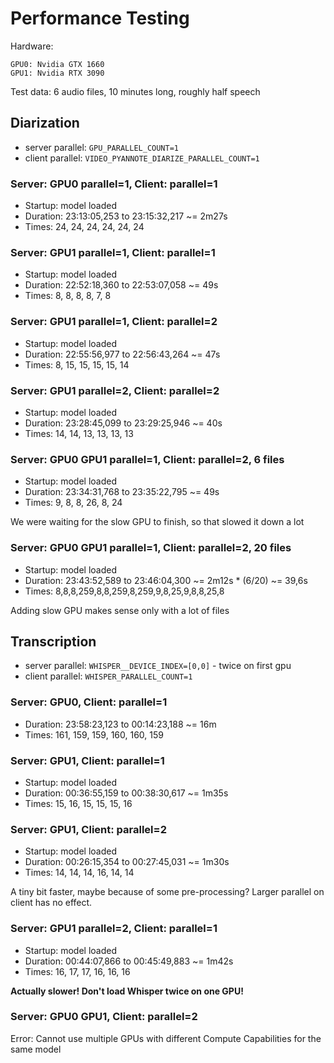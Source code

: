 # Performance Testing

Hardware:
```
GPU0: Nvidia GTX 1660 
GPU1: Nvidia RTX 3090
```

Test data: 6 audio files, 10 minutes long, roughly half speech


## Diarization

- server parallel: `GPU_PARALLEL_COUNT=1`
- client parallel: `VIDEO_PYANNOTE_DIARIZE_PARALLEL_COUNT=1`

### Server: GPU0 parallel=1, Client: parallel=1

- Startup: model loaded
- Duration: 23:13:05,253 to 23:15:32,217 ~= 2m27s
- Times: 24, 24, 24, 24, 24, 24

### Server: GPU1 parallel=1, Client: parallel=1

- Startup: model loaded
- Duration: 22:52:18,360 to 22:53:07,058 ~= 49s 
- Times: 8, 8, 8, 8, 7, 8

### Server: GPU1 parallel=1, Client: parallel=2

- Startup: model loaded
- Duration: 22:55:56,977 to 22:56:43,264 ~= 47s
- Times: 8, 15, 15, 15, 15, 14

### Server: GPU1 parallel=2, Client: parallel=2

- Startup: model loaded
- Duration: 23:28:45,099 to 23:29:25,946 ~= 40s
- Times: 14, 14, 13, 13, 13, 13

### Server: GPU0 GPU1 parallel=1, Client: parallel=2, 6 files

- Startup: model loaded
- Duration: 23:34:31,768 to 23:35:22,795 ~= 49s
- Times: 9, 8, 8, 26, 8, 24

We were waiting for the slow GPU to finish, so that slowed it down a lot

### Server: GPU0 GPU1 parallel=1, Client: parallel=2, 20 files

- Startup: model loaded
- Duration: 23:43:52,589 to 23:46:04,300 ~= 2m12s * (6/20) ~= 39,6s
- Times: 8,8,8,259,8,8,259,8,259,9,8,25,9,8,8,25,8

Adding slow GPU makes sense only with a lot of files


## Transcription

- server parallel: `WHISPER__DEVICE_INDEX=[0,0]` - twice on first gpu
- client parallel: `WHISPER_PARALLEL_COUNT=1`

### Server: GPU0, Client: parallel=1

- Duration: 23:58:23,123 to 00:14:23,188 ~= 16m 
- Times: 161, 159, 159, 160, 160, 159

### Server: GPU1, Client: parallel=1

- Startup: model loaded
- Duration: 00:36:55,159 to 00:38:30,617 ~= 1m35s
- Times: 15, 16, 15, 15, 15, 16

### Server: GPU1, Client: parallel=2

- Startup: model loaded
- Duration: 00:26:15,354 to 00:27:45,031 ~= 1m30s
- Times: 14, 14, 14, 16, 14, 14

A tiny bit faster, maybe because of some pre-processing? Larger parallel on client has no effect.

### Server: GPU1 parallel=2, Client: parallel=1

- Startup: model loaded
- Duration: 00:44:07,866 to 00:45:49,883 ~= 1m42s
- Times: 16, 17, 17, 16, 16, 16

**Actually slower! Don't load Whisper twice on one GPU!**

### Server: GPU0 GPU1, Client: parallel=2

Error: Cannot use multiple GPUs with different Compute Capabilities for the same model
